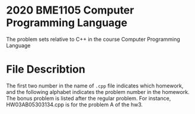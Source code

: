 # 2020 BME1105 Computer Programming Language
The problem sets relative to C++ in the course Computer Programming Language

# File Describtion
The first two number in the name of `.cpp` file indicates which homework, and the following alphabet indicates the problem number in the homework. The bonus problem is listed after the regular problem. For instance, HW03AB05303134.cpp is for the problem A of the hw3.
